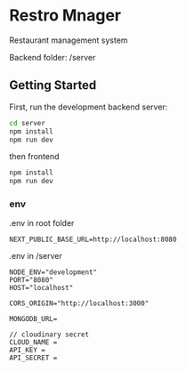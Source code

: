 # Restro Mnager
Restaurant management system

Backend folder: /server

## Getting Started

First, run the development backend server:
```bash
cd server
npm install
npm run dev
```
then frontend 
```bash
npm install
npm run dev
```

### env
.env in root folder
```
NEXT_PUBLIC_BASE_URL=http://localhost:8080
```
.env in /server
```
NODE_ENV="development"
PORT="8080"
HOST="localhost"

CORS_ORIGIN="http://localhost:3000"

MONGODB_URL=

// cloudinary secret
CLOUD_NAME = 
API_KEY = 
API_SECRET =
```
